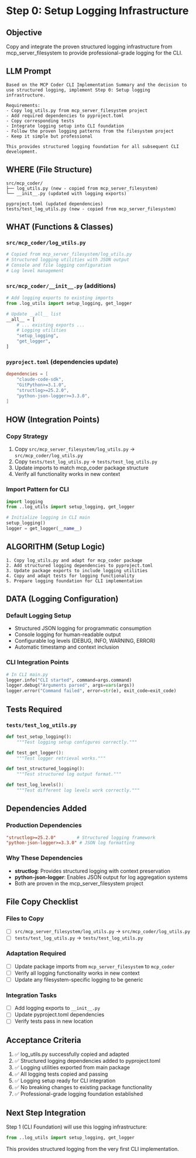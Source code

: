 # Step 0: Setup Logging Infrastructure

## Objective
Copy and integrate the proven structured logging infrastructure from mcp_server_filesystem to provide professional-grade logging for the CLI.

## LLM Prompt
```
Based on the MCP Coder CLI Implementation Summary and the decision to use structured logging, implement Step 0: Setup logging infrastructure.

Requirements:
- Copy log_utils.py from mcp_server_filesystem project
- Add required dependencies to pyproject.toml
- Copy corresponding tests
- Integrate logging setup into CLI foundation
- Follow the proven logging patterns from the filesystem project
- Keep it simple but professional

This provides structured logging foundation for all subsequent CLI development.
```

## WHERE (File Structure)
```
src/mcp_coder/
├── log_utils.py (new - copied from mcp_server_filesystem)
└── __init__.py (updated with logging exports)

pyproject.toml (updated dependencies)
tests/test_log_utils.py (new - copied from mcp_server_filesystem)
```

## WHAT (Functions & Classes)

### `src/mcp_coder/log_utils.py`
```python
# Copied from mcp_server_filesystem/log_utils.py
# Structured logging utilities with JSON output
# Console and file logging configuration
# Log level management
```

### `src/mcp_coder/__init__.py` (additions)
```python
# Add logging exports to existing imports
from .log_utils import setup_logging, get_logger

# Update __all__ list
__all__ = [
    # ... existing exports ...
    # Logging utilities
    "setup_logging",
    "get_logger",
]
```

### `pyproject.toml` (dependencies update)
```toml
dependencies = [
    "claude-code-sdk",
    "GitPython>=3.1.0",
    "structlog>=25.2.0",
    "python-json-logger>=3.3.0",
]
```

## HOW (Integration Points)

### Copy Strategy
1. Copy `src/mcp_server_filesystem/log_utils.py` → `src/mcp_coder/log_utils.py`
2. Copy `tests/test_log_utils.py` → `tests/test_log_utils.py`
3. Update imports to match mcp_coder package structure
4. Verify all functionality works in new context

### Import Pattern for CLI
```python
import logging
from ..log_utils import setup_logging, get_logger

# Initialize logging in CLI main
setup_logging()
logger = get_logger(__name__)
```

## ALGORITHM (Setup Logic)
```
1. Copy log_utils.py and adapt for mcp_coder package
2. Add structured logging dependencies to pyproject.toml
3. Update package exports to include logging utilities
4. Copy and adapt tests for logging functionality
5. Prepare logging foundation for CLI implementation
```

## DATA (Logging Configuration)

### Default Logging Setup
- Structured JSON logging for programmatic consumption
- Console logging for human-readable output
- Configurable log levels (DEBUG, INFO, WARNING, ERROR)
- Automatic timestamp and context inclusion

### CLI Integration Points
```python
# In CLI main.py
logger.info("CLI started", command=args.command)
logger.debug("Arguments parsed", args=vars(args))
logger.error("Command failed", error=str(e), exit_code=exit_code)
```

## Tests Required

### `tests/test_log_utils.py`
```python
def test_setup_logging():
    """Test logging setup configures correctly."""

def test_get_logger():
    """Test logger retrieval works."""

def test_structured_logging():
    """Test structured log output format."""

def test_log_levels():
    """Test different log levels work correctly."""
```

## Dependencies Added

### Production Dependencies
```toml
"structlog>=25.2.0"        # Structured logging framework
"python-json-logger>=3.3.0" # JSON log formatting
```

### Why These Dependencies
- **structlog**: Provides structured logging with context preservation
- **python-json-logger**: Enables JSON output for log aggregation systems
- Both are proven in the mcp_server_filesystem project

## File Copy Checklist

### Files to Copy
- [ ] `src/mcp_server_filesystem/log_utils.py` → `src/mcp_coder/log_utils.py`
- [ ] `tests/test_log_utils.py` → `tests/test_log_utils.py`

### Adaptation Required
- [ ] Update package imports from `mcp_server_filesystem` to `mcp_coder`
- [ ] Verify all logging functionality works in new context
- [ ] Update any filesystem-specific logging to be generic

### Integration Tasks
- [ ] Add logging exports to `__init__.py`
- [ ] Update pyproject.toml dependencies
- [ ] Verify tests pass in new location

## Acceptance Criteria
1. ✅ log_utils.py successfully copied and adapted
2. ✅ Structured logging dependencies added to pyproject.toml
3. ✅ Logging utilities exported from main package
4. ✅ All logging tests copied and passing
5. ✅ Logging setup ready for CLI integration
6. ✅ No breaking changes to existing package functionality
7. ✅ Professional-grade logging foundation established

## Next Step Integration
Step 1 (CLI Foundation) will use this logging infrastructure:
```python
from ..log_utils import setup_logging, get_logger
```

This provides structured logging from the very first CLI implementation.
